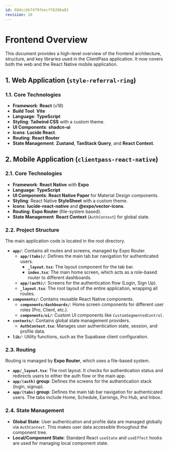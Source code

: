 ```yaml
---
id: 68dccbb7479feecff6266a82
revision: 10
---
```


# Frontend Overview

This document provides a high-level overview of the frontend architecture, structure, and key libraries used in the ClientPass application. It now covers both the web and the React Native mobile application.

## 1. Web Application (`style-referral-ring`)

### 1.1. Core Technologies

- **Framework**: **React** (v18)
- **Build Tool**: **Vite**
- **Language**: **TypeScript**
- **Styling**: **Tailwind CSS** with a custom theme.
- **UI Components**: **shadcn-ui**
- **Icons**: **Lucide React**.
- **Routing**: **React Router**
- **State Management**: **Zustand**, **TanStack Query**, and **React Context**.

## 2. Mobile Application (`clientpass-react-native`)

### 2.1. Core Technologies

- **Framework**: **React Native** with **Expo**
- **Language**: **TypeScript**
- **UI Components**: **React Native Paper** for Material Design components.
- **Styling**: React Native **StyleSheet** with a custom theme.
- **Icons**: **lucide-react-native** and **@expo/vector-icons**.
- **Routing**: **Expo Router** (file-system based).
- **State Management**: **React Context** (`AuthContext`) for global state.

### 2.2. Project Structure

The main application code is located in the root directory.

- **`app/`**: Contains all routes and screens, managed by Expo Router.
  - **`app/(tabs)/`**: Defines the main tab bar navigation for authenticated users.
    - **`_layout.tsx`**: The layout component for the tab bar.
    - **`index.tsx`**: The main home screen, which acts as a role-based router to different dashboards.
  - **`app/(auth)/`**: Screens for the authentication flow (Login, Sign Up).
  - **`_layout.tsx`**: The root layout of the entire application, wrapping all routes.
- **`components/`**: Contains reusable React Native components.
  - **`components/dashboards/`**: Home screen components for different user roles (Pro, Client, etc.).
  - **`components/ui/`**: Custom UI components like `CustomSegmentedControl`.
- **`contexts/`**: Contains global state management providers.
  - **`AuthContext.tsx`**: Manages user authentication state, session, and profile data.
- **`lib/`**: Utility functions, such as the Supabase client configuration.

### 2.3. Routing

Routing is managed by **Expo Router**, which uses a file-based system.

- **`app/_layout.tsx`**: The root layout. It checks for authentication status and redirects users to either the auth flow or the main app.
- **`app/(auth)` group**: Defines the screens for the authentication stack (login, signup).
- **`app/(tabs)` group**: Defines the main tab bar navigation for authenticated users. The tabs include Home, Schedule, Earnings, Pro Hub, and Inbox.

### 2.4. State Management

- **Global State**: User authentication and profile data are managed globally via `AuthContext`. This makes user data accessible throughout the component tree.
- **Local/Component State**: Standard React `useState` and `useEffect` hooks are used for managing local component state.